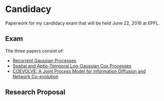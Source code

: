 # Candidacy
Paperwork for my candidacy exam that will be held June 22, 2016 at EPFL.

## Exam
The three papers consist of:

 - [Recurrent Gaussian Processes](http://arxiv.org/abs/1511.06644)
 - [Spatial and Aptio-Temporal Log-Gaussian Cox Processes](http://arxiv.org/abs/1312.6536)
 - [COEVOLVE: A Joint Process Model for Information Diffusion and Network Co-evolution](http://arxiv.org/abs/1507.02293)
 

## Research Proposal

